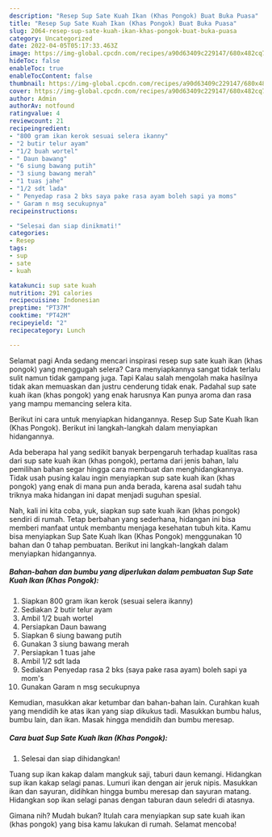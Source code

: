 ```yaml
---
description: "Resep Sup Sate Kuah Ikan (Khas Pongok) Buat Buka Puasa"
title: "Resep Sup Sate Kuah Ikan (Khas Pongok) Buat Buka Puasa"
slug: 2064-resep-sup-sate-kuah-ikan-khas-pongok-buat-buka-puasa
category: Uncategorized
date: 2022-04-05T05:17:33.463Z
image: https://img-global.cpcdn.com/recipes/a90d63409c229147/680x482cq70/sup-sate-kuah-ikan-khas-pongok-foto-resep-utama.jpg
hideToc: false
enableToc: true
enableTocContent: false
thumbnail: https://img-global.cpcdn.com/recipes/a90d63409c229147/680x482cq70/sup-sate-kuah-ikan-khas-pongok-foto-resep-utama.jpg
cover: https://img-global.cpcdn.com/recipes/a90d63409c229147/680x482cq70/sup-sate-kuah-ikan-khas-pongok-foto-resep-utama.jpg
author: Admin
authorAv: notfound
ratingvalue: 4
reviewcount: 21
recipeingredient:
- "800 gram ikan kerok sesuai selera ikanny"
- "2 butir telur ayam"
- "1/2 buah wortel"
- " Daun bawang"
- "6 siung bawang putih"
- "3 siung bawang merah"
- "1 tuas jahe"
- "1/2 sdt lada"
- " Penyedap rasa 2 bks saya pake rasa ayam boleh sapi ya moms"
- " Garam n msg secukupnya"
recipeinstructions:

- "Selesai dan siap dinikmati!"
categories:
- Resep
tags:
- sup
- sate
- kuah

katakunci: sup sate kuah 
nutrition: 291 calories
recipecuisine: Indonesian
preptime: "PT37M"
cooktime: "PT42M"
recipeyield: "2"
recipecategory: Lunch

---
```



Selamat pagi Anda sedang mencari inspirasi resep sup sate kuah ikan (khas pongok) yang menggugah selera? Cara menyiapkannya sangat tidak terlalu sulit namun tidak gampang juga. Tapi Kalau salah mengolah maka hasilnya tidak akan memuaskan dan justru cenderung tidak enak. Padahal sup sate kuah ikan (khas pongok) yang enak harusnya Kan punya aroma dan rasa yang mampu memancing selera kita.


Berikut ini cara untuk menyiapkan hidangannya. Resep Sup Sate Kuah Ikan (Khas Pongok). Berikut ini langkah-langkah dalam menyiapkan hidangannya.

Ada beberapa hal yang sedikit banyak berpengaruh terhadap kualitas rasa dari sup sate kuah ikan (khas pongok), pertama dari jenis bahan, lalu pemilihan bahan segar hingga cara membuat dan menghidangkannya. Tidak usah pusing kalau ingin menyiapkan sup sate kuah ikan (khas pongok) yang enak di mana pun anda berada, karena asal sudah tahu triknya maka hidangan ini dapat menjadi suguhan spesial.


Nah, kali ini kita coba, yuk, siapkan sup sate kuah ikan (khas pongok) sendiri di rumah. Tetap berbahan yang sederhana, hidangan ini bisa memberi manfaat untuk membantu menjaga kesehatan tubuh kita. Kamu bisa menyiapkan Sup Sate Kuah Ikan (Khas Pongok) menggunakan 10 bahan dan 0 tahap pembuatan. Berikut ini langkah-langkah dalam menyiapkan hidangannya.

<!--inarticleads1-->

##### Bahan-bahan dan bumbu yang diperlukan dalam pembuatan Sup Sate Kuah Ikan (Khas Pongok):

1. Siapkan 800 gram ikan kerok (sesuai selera ikanny)
1. Sediakan 2 butir telur ayam
1. Ambil 1/2 buah wortel
1. Persiapkan  Daun bawang
1. Siapkan 6 siung bawang putih
1. Gunakan 3 siung bawang merah
1. Persiapkan 1 tuas jahe
1. Ambil 1/2 sdt lada
1. Sediakan  Penyedap rasa 2 bks (saya pake rasa ayam) boleh sapi ya mom&#39;s
1. Gunakan  Garam n msg secukupnya


Kemudian, masukkan akar ketumbar dan bahan-bahan lain. Curahkan kuah yang mendidih ke atas ikan yang siap dikukus tadi. Masukkan bumbu halus, bumbu lain, dan ikan. Masak hingga mendidih dan bumbu meresap. 

<!--inarticleads2-->

##### Cara buat Sup Sate Kuah Ikan (Khas Pongok):


1. Selesai dan siap dihidangkan!

Tuang sup ikan kakap dalam mangkuk saji, taburi daun kemangi. Hidangkan sup ikan kakap selagi panas. Lumuri ikan dengan air jeruk nipis. Masukkan ikan dan sayuran, didihkan hingga bumbu meresap dan sayuran matang. Hidangkan sop ikan selagi panas dengan taburan daun seledri di atasnya. 

Gimana nih? Mudah bukan? Itulah cara menyiapkan sup sate kuah ikan (khas pongok) yang bisa kamu lakukan di rumah. Selamat mencoba!
